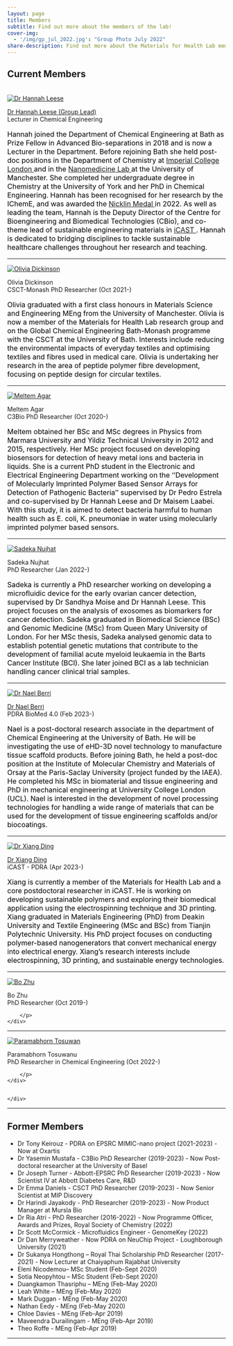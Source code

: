 ```yaml
---
layout: page
title: Members
subtitle: Find out more about the members of the lab!
cover-img:
  - '/img/gp_jul_2022.jpg': "Group Photo July 2022"
share-description: Find out more about the Materials for Health Lab members!
---
```


## Current Members

<div class="container">
<div class="row">&nbsp;</div>
	

<div class="row">
	<div class="col-md-3"><a class="thumb" href="#">
		<img src="/img/Leese H 29668-0334_Dept photo_BW.jpg" class="img-responsive" alt="Dr Hannah Leese" /></a>
	</div>
	<div class="col-md-9">
		<p> <a href="https://researchportal.bath.ac.uk/en/persons/hannah-leese"> Dr Hannah Leese (Group Lead) </a> <br>
		Lecturer in Chemical Engineering <br>
		<p style="color:black;font-size:16px;">Hannah joined the Department of Chemical Engineering at Bath as Prize Fellow in Advanced Bio-separations in 2018 and is now a Lecturer in the Department. Before rejoining Bath she held post-doc positions in the Department of Chemistry at <a href="https://www.imperial.ac.uk/nanostructures-and-composites"> Imperial College London  </a> and in the <a href="https://www.nanomedicinelab.com/"> Nanomedicine Lab </a> at the University of Manchester. She completed her undergraduate degree in Chemistry at the University of York and her PhD in Chemical Engineering. Hannah has been recognised for her research by the IChemE, and was awarded the <a href="https://www.icheme.org/knowledge/medals-and-prizes/research-and-teaching/nicklin-medal/"> Nicklin Medal </a> in 2022. As well as leading the team, Hannah is the Deputy Director of the Centre for Bioengineering and Biomedical Technologies (CBio), and co-theme lead of sustainable engineering  materials in <a href="https://icast.org.uk/core-research-programme/sustainable-engineering-materials/"> iCAST </a>. Hannah is dedicated to bridging disciplines to tackle sustainable healthcare challenges throughout her research and teaching. </p>
		</p>
	</div>
</div>

<hr>

<div class="row">
	<div class="col-md-3"><a class="thumb" href="#">
		<img src="/img/OD_photo1.jpg" class="img-responsive" alt="Olivia Dickinson" /></a>
	</div>
	<div class="col-md-9">
		<p> <a> Olivia Dickinson </a> <br>
		CSCT-Monash PhD Researcher (Oct 2021-)  <br>
		<p style="color:black;font-size:16px;">Olivia graduated with a first class honours in Materials Science and Engineering MEng from the University of Manchester. Olivia is now a member of the Materials for Health Lab research group and on the Global Chemical Engineering Bath-Monash programme with the CSCT at the University of Bath. Interests include reducing the environmental impacts of everyday textiles and optimising textiles and fibres used in medical care. Olivia is undertaking her research in the area of peptide polymer fibre development, focusing on peptide design for circular textiles.  </p>  
		 </p>
	</div>
</div>

<hr>

<div class="row">
	<div class="col-md-3"><a class="thumb" href="#">
		<img src="/img/Meltem.jpg" class="img-responsive" alt="Meltem Agar" /></a>
	</div>
	<div class="col-md-9">
		<p> <a> Meltem Agar </a> <br>
		C3Bio PhD Researcher (Oct 2020-) <br>
		<p style="color:black;font-size:16px;">Meltem obtained her BSc and MSc degrees in Physics from Marmara University and Yildiz Technical University in 2012 and 2015, respectively. Her MSc project focused on developing biosensors for detection of heavy metal ions and bacteria in liquids. She is a current PhD student in the Electronic and Electrical Engineering Department working on the ‘’Development of Molecularly Imprinted Polymer Based Sensor Arrays for Detection of Pathogenic Bacteria’’ supervised by Dr Pedro Estrela and co-supervised by Dr Hannah Leese and Dr Maisem Laabei. With this study, it is aimed to detect bacteria harmful to human health such as E. coli, K. pneumoniae in water using molecularly imprinted polymer based sensors. </p>  
		 </p>
	</div>
</div>


<hr>

<div class="row">
	<div class="col-md-3"><a class="thumb" href="#">
		<img src="/img/SN.jpg" class="img-responsive" alt="Sadeka Nujhat" /></a>
	</div>
	<div class="col-md-9">
		<p> Sadeka Nujhat <br>
		PhD Researcher (Jan 2022-)<br>
		<p style="color:black;font-size:16px;">Sadeka is currently a PhD researcher working on developing a microfluidic device for the early ovarian cancer detection, supervised by Dr Sandhya Moise and Dr Hannah Leese. This project focuses on the analysis of exosomes as biomarkers for cancer detection. Sadeka graduated in Biomedical Science (BSc) and Genomic Medicine (MSc) from Queen Mary University of London. For her MSc thesis, Sadeka analysed genomic data to establish potential genetic mutations that contribute to the development of familial acute myeloid leukaemia in the Barts Cancer Institute (BCI). She later joined BCI as a lab technician handling cancer clinical trial samples. </p>
		</p>
	</div>
</div>

<hr>

<div class="row">
	<div class="col-md-3"><a class="thumb" href="#">
		<img src="/img/NB.jpg" class="img-responsive" alt="Dr Nael Berri" /></a>
	</div>
	<div class="col-md-9">
		<p> <a href="https://researchportal.bath.ac.uk/en/persons/nael-berri/"> Dr Nael Berri </a> <br>
		PDRA BioMed 4.0 (Feb 2023-) <br>
		<p style="color:black;font-size:16px;">Nael is a post-doctoral research associate in the department of Chemical Engineering at the University of Bath. He will be investigating the use of eHD-3D novel technology to manufacture tissue scaffold products. Before joining Bath, he held a post-doc position at the Institute of Molecular Chemistry and Materials of Orsay at the Paris-Saclay University (project funded by the IAEA).  He completed his MSc in biomaterial and tissue engineering and PhD in mechanical engineering at University College London (UCL). Nael is interested in the development of novel processing technologies for handling a wide range of materials that can be used for the development of tissue engineering scaffolds and/or biocoatings. </p>  
		 </p>
	</div>
</div>

<hr>

<div class="row">
	<div class="col-md-3"><a class="thumb" href="#">
		<img src="/img/XD.jpg" class="img-responsive" alt="Dr Xiang Ding" /></a>
	</div>
	<div class="col-md-9">
		<p> <a href="https://www.linkedin.com/in/xiang-ding-535954a1/"> Dr Xiang Ding </a> <br>
		iCAST - PDRA (Apr 2023-) <br>
		<p style="color:black;font-size:16px;">Xiang is currently a member of the Materials for Health Lab and a core postdoctoral researcher in iCAST. He is working on developing sustainable polymers and exploring their biomedical application using the electrospinning technique and 3D printing. Xiang graduated in Materials Engineering (PhD) from Deakin University and Textile Engineering (MSc and BSc) from Tianjin Polytechnic University. His PhD project focuses on conducting polymer-based nanogenerators that convert mechanical energy into electrical energy. Xiang’s research interests include electrospinning, 3D printing, and sustainable energy technologies. </p>  
		 </p>
	</div>
</div>
<hr>


<div class="row">
	<div class="col-md-3"><a class="thumb" href="#">
		<img src="/img/BZ.jpg" class="img-responsive" alt="Bo Zhu" /></a>
	</div>
	<div class="col-md-9">
		<p> Bo Zhu <br>
		PhD Researcher (Oct 2019-)<br>

		</p>
	</div>
</div>

<hr>

<div class="row">
	<div class="col-md-3"><a class="thumb" href="#">
		<img src="/img/BZ.jpg" class="img-responsive" alt="Paramabhorn Tosuwan" /></a>
	</div>
	<div class="col-md-9">
		<p> Paramabhorn Tosuwanu <br>
		PhD Researcher in Chemical Engineering (Oct 2022-)<br>

		</p>
	</div>

		
	</div>
</div>


<hr>

## Former Members

* Dr Tony Keirouz - PDRA on EPSRC MIMIC-nano project (2021-2023) - Now at Oxartis
* Dr Yasemin Mustafa - C3Bio PhD Researcher (2019-2023) - Now Post-doctoral researcher at the University of Basel 
* Dr Joseph Turner - Abbott-EPSRC PhD Researcher (2019-2023) - Now Scientist IV at Abbott Diabetes Care, R&D
* Dr Emma Daniels - CSCT PhD Researcher (2019-2023) - Now Senior Scientist at MIP Discovery
* Dr Harindi Jayakody - PhD Researcher (2019-2023) - Now Product Manager at Mursla Bio
* Dr Ria Atri - PhD Researcher (2016-2022) - Now Programme Officer, Awards and Prizes, Royal Society of Chemistry (2022)
* Dr Scott McCormick - Microfluidics Engineer - GenomeKey (2022)
* Dr Dan Merryweather - Now PDRA on NeuChip Project - Loughborough University (2021)
* Dr Sukanya Hongthong – Royal Thai Scholarship PhD Researcher (2017-2021) - Now Lecturer at Chaiyaphum Rajabhat University
* Eleni Nicodemou– MSc Student (Feb-Sept 2020)
* Sotia Neopyhtou – MSc Student (Feb-Sept 2020)
* Duangkamon Thasriphu – MEng (Feb-May 2020)
* Leah White – MEng (Feb-May 2020)
* Mark Duggan - MEng (Feb-May 2020)
* Nathan Eedy - MEng (Feb-May 2020)
* Chloe Davies - MEng (Feb-Apr 2019)
* Maveendra Durailingam - MEng (Feb-Apr 2019)
* Theo Roffe - MEng (Feb-Apr 2019)

<hr>